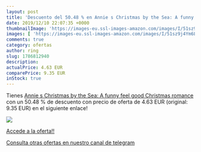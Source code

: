 ```yaml
---
layout: post
title: 'Descuento del 50.48 % en Annie s Christmas by the Sea: A funny  f'
date: 2019/12/10 22:07:35 +0000
thumbnailImage: 'https://images-eu.ssl-images-amazon.com/images/I/51sz9j4Ym6L._SL200_.jpg'
images: [ 'https://images-eu.ssl-images-amazon.com/images/I/51sz9j4Ym6L._SL200_.jpg' ]
comments: true
category: ofertas
author: ring
slug: 1786812940
description:
actualPrice: 4.63 EUR
comparePrice: 9.35 EUR
inStock: true
---
```


Tienes [Annie s Christmas by the Sea: A funny  feel good Christmas romance](https://www.amazon.com/dp/1786812940/?tag=redken08-20) con un 50.48 % de descuento con precio de oferta de 4.63 EUR (original: 9.35 EUR) en el siguiente enlace!

[![](https://images-eu.ssl-images-amazon.com/images/I/51sz9j4Ym6L._SL200_.jpg)](https://www.amazon.com/dp/1786812940/?tag=redken08-20)

[Accede a la oferta!!](https://www.amazon.com/dp/1786812940/?tag=redken08-20)

[Consulta otras ofertas en nuestro canal de telegram](https://t.me/s/ofertas25)

